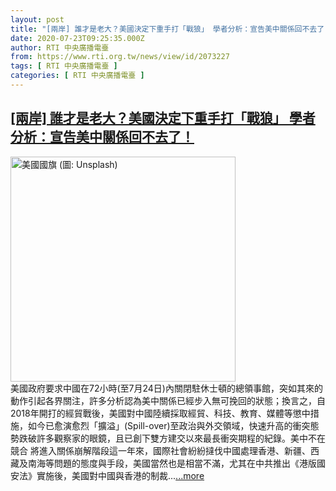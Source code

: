 ```yaml
---
layout: post
title: "[兩岸] 誰才是老大？美國決定下重手打「戰狼」 學者分析：宣告美中關係回不去了！"
date: 2020-07-23T09:25:35.000Z
author: RTI 中央廣播電臺
from: https://www.rti.org.tw/news/view/id/2073227
tags: [ RTI 中央廣播電臺 ]
categories: [ RTI 中央廣播電臺 ]
---
```

<!--1595496335000-->
[[兩岸] 誰才是老大？美國決定下重手打「戰狼」 學者分析：宣告美中關係回不去了！](https://www.rti.org.tw/news/view/id/2073227)
------

<div>
<img src="https://static.rti.org.tw/assets/thumbnails/2020/07/23/aa7d68e4f1b23ab7d1718c0ab1301edd.jpg" width="360" alt="美國國旗 (圖: Unsplash)" title="美國國旗 (圖: Unsplash)"><br>美國政府要求中國在72小時(至7月24日)內關閉駐休士頓的總領事館，突如其來的動作引起各界關注，許多分析認為美中關係已經步入無可挽回的狀態；換言之，自2018年開打的經貿戰後，美國對中國陸續採取經貿、科技、教育、媒體等懲中措施，如今已愈演愈烈「擴溢」(Spill-over)至政治與外交領域，快速升高的衝突態勢跌破許多觀察家的眼鏡，且已創下雙方建交以來最長衝突期程的紀錄。美中不在競合 將進入關係崩解階段這一年來，國際社會紛紛撻伐中國處理香港、新疆、西藏及南海等問題的態度與手段，美國當然也是相當不滿，尤其在中共推出《港版國安法》實施後，美國對中國與香港的制裁...<a target="_blank" href="https://www.rti.org.tw/news/view/id/2073227">...more</a>
</div>

